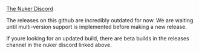 <a href="https://discord.gg/vMRSfc6uwm">The Nuker Discord</a>

The releases on this github are incredibly outdated for now. We are waiting until multi-version support is implemented before making a new release.

If youre looking for an updated build, there are beta builds in the releases channel in the nuker discord linked above.
